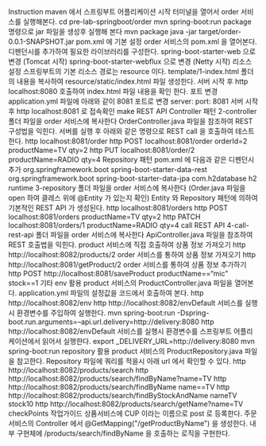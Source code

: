Instruction
maven 에서 스프링부트 어플리케이션 시작
터미널을 열어서 order 서비스를 실행해본다.
cd pre-lab-springboot/order
mvn spring-boot:run
package 명령으로 jar 파일을 생성후 실행해 본다
mvn package
java -jar target/order-0.0.1-SNAPSHOT.jar
pom.xml 에 기본 설정
order 서비스의 pom.xml 을 열어본다.
디펜던시를 추가하여 필요한 라이브러리를 구성한다.
spring-boot-starter-web 으로 변경 (Tomcat 시작)
spring-boot-starter-webflux 으로 변경 (Netty 시작)
리소스 설정
스프링부트의 기본 리소스 경로는 resource 이다.
template/1-index.html 폴더의 내용을 복사하여 resource/static/index.html 파일 생성한다.
서버 시작 후 http localhost:8080 호출하여 index.html 파일 내용을 확인 한다.
포트 변경
application.yml 파일에 아래와 같이 8081 포트로 변경
server:
	port: 8081
서버 시작 후 http localhost:8081 로 접속확인
make REST API
Controller 패턴
2-controller 폴더 파일을 order 서비스에 복사한다
OrderController.java 파일을 참조하여 REST 구성법을 익힌다.
서버를 실행 후 아래와 같은 명령으로 REST call 을 호출하여 테스트한다.
http localhost:8081/order
http POST localhost:8081/order orderId=2 productName=TV qty=2
http PUT localhost:8081/order/2 productName=RADIO qty=4
Repository 패턴
pom.xml 에 다음과 같은 디펜던시 추가
<dependency>
	<groupId>org.springframework.boot</groupId>
	<artifactId>spring-boot-starter-data-rest</artifactId>
</dependency>
<dependency>
	<groupId>org.springframework.boot</groupId>
	<artifactId>spring-boot-starter-data-jpa</artifactId>
</dependency>
<dependency>
	<groupId>com.h2database</groupId>
	<artifactId>h2</artifactId>
	<scope>runtime</scope>
</dependency>
3-repository 폴더 파일을 order 서비스에 복사한다
(Order.java 파일을 open 하여 클레스 위에 @Entity 가 있는지 확인)
Entity 와 Repository 패턴에 의하여 기본적인 REST API 가 생성된다.
http localhost:8081/orders
http POST localhost:8081/orders productName=TV qty=2
http PATCH localhost:8081/orders/1 productName=RADIO qty=4
call REST API
4-call-rest-api 폴더 파일을 order 서비스에 복사한다
ApiController.java 파일을 참조하여 REST 호출법을 익힌다.
product 서비스에 직접 호출하여 상품 정보 가져오기
http http://localhost:8082/products/2
order 서비스를 통하여 상품 정보 가져오기
http http://localhost:8081/getProduct/2
order 서비스를 통하여 상품 정보 추가하기
http POST http://localhost:8081/saveProduct productName==“mic” stock==1
기타
env 활용
product 서비스의 ProductController.java 파일을 열어본다.
application.yml 파일의 설정값을 코드에서 호출하여 본다.
http http://localhost:8082/env
http http://localhost:8082/envDefault
서비스를 실행시 환경변수를 주입하여 실행한다.
mvn spring-boot:run -Dspring-boot.run.arguments=–api.url.delivery=http://delivery:8080
http http://localhost:8082/envDefault
서비스를 실행시 환경변수를 스프링부트 어플리케이션에서 읽어서 실행한다.
export _DELIVERY_URL=http://delivery:8080
mvn spring-boot:run
repository 활용
product 서비스의 ProductRepository.java 파일을 참고한다.
Repository 파일에 쿼리를 적을시 아래 url 에서 확인할 수 있다.
http http://localhost:8082/products/search
http http://localhost:8082/products/search/findByName?name=TV
http http://localhost:8082/products/search/findByName name==TV
http http://localhost:8082/products/search/findByStockAndName nameTV stock10
http http://localhost:8082/products/search/getName?name=TV
checkPoints 작업가이드
상품서비스에 CUP 이라는 이름으로 post 로 등록한다.
주문서비스의 Controller 에서 @GetMapping("/getProductByName") 을 생성한다.
내부 구현체에 /products/search/findByName 을 호출하는 로직을 구현한다.
